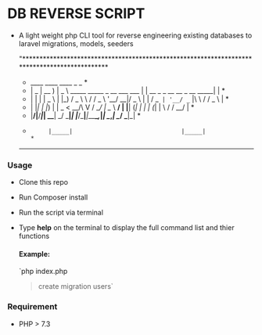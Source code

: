 # DB REVERSE SCRIPT

+ A light weight php CLI tool for reverse engineering existing databases to laravel migrations, models, seeders

    "*********************************************************************************************
    *  ____  ____     ____                                  _                                _  * 
    * |  _ \| __ )   |  _ \ _____   _____ _ __ ___  ___    | |    __ _ _ __ __ _ __    _____| | *
    * | | | |  _ \   | |_) / _ \ \ / / _ \ '__/ __|/ _ \   | |   / _` | '__/ _` |\ \  / / _ \ | *
    * | |_| | |_) |  |  _ <  __/\ V /  __/ |  \__ \  __/   | |__| (_| | | | (_| | \ \/ /  __/ | *
    * |____/|____/___|_| \_\___| \_/ \___|_|  |___/\___|___|_____\__,_|_|  \__,_|  \__/ \___|_| *
    *          |_____|                               |_____|                                    *
    *                                                                                           *   *********************************************************************************************

### Usage

+ Clone this repo
+ Run Composer install
+ Run the script via terminal 
+ Type **help** on the terminal to display the full command list and thier functions

    #### Example: 

    `php index.php
    > create migration users`

### Requirement

+ PHP > 7.3
